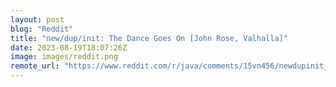 ```yaml
---
layout: post
blog: "Reddit"
title: "new/dup/init: The Dance Goes On [John Rose, Valhalla]"
date: 2023-08-19T18:07:26Z
image: images/reddit.png
remote_url: "https://www.reddit.com/r/java/comments/15vn456/newdupinit_the_dance_goes_on_john_rose_valhalla/"
---
```


